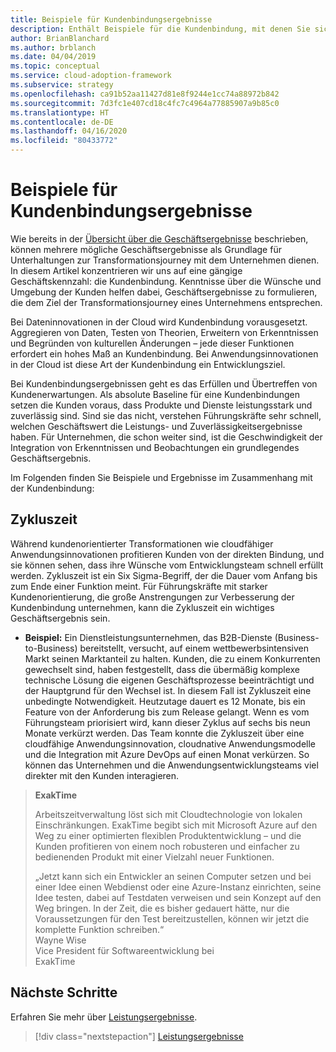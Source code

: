 ```yaml
---
title: Beispiele für Kundenbindungsergebnisse
description: Enthält Beispiele für die Kundenbindung, mit denen Sie sich damit vertraut machen können, was Kunden während der geschäftlichen Transformation benötigen und wie das entsprechende Ökosystem aussieht.
author: BrianBlanchard
ms.author: brblanch
ms.date: 04/04/2019
ms.topic: conceptual
ms.service: cloud-adoption-framework
ms.subservice: strategy
ms.openlocfilehash: ca91b52aa11427d81e8f9244e1cc74a88972b842
ms.sourcegitcommit: 7d3fc1e407cd18c4fc7c4964a77885907a9b85c0
ms.translationtype: HT
ms.contentlocale: de-DE
ms.lasthandoff: 04/16/2020
ms.locfileid: "80433772"
---
```

<!-- cSpell:ignore Exak -->

# <a name="examples-of-customer-engagement-outcomes"></a>Beispiele für Kundenbindungsergebnisse

Wie bereits in der [Übersicht über die Geschäftsergebnisse](./index.md) beschrieben, können mehrere mögliche Geschäftsergebnisse als Grundlage für Unterhaltungen zur Transformationsjourney mit dem Unternehmen dienen. In diesem Artikel konzentrieren wir uns auf eine gängige Geschäftskennzahl: die Kundenbindung. Kenntnisse über die Wünsche und Umgebung der Kunden helfen dabei, Geschäftsergebnisse zu formulieren, die dem Ziel der Transformationsjourney eines Unternehmens entsprechen.

Bei Dateninnovationen in der Cloud wird Kundenbindung vorausgesetzt. Aggregieren von Daten, Testen von Theorien, Erweitern von Erkenntnissen und Begründen von kulturellen Änderungen – jede dieser Funktionen erfordert ein hohes Maß an Kundenbindung. Bei Anwendungsinnovationen in der Cloud ist diese Art der Kundenbindung ein Entwicklungsziel.

Bei Kundenbindungsergebnissen geht es das Erfüllen und Übertreffen von Kundenerwartungen. Als absolute Baseline für eine Kundenbindungen setzen die Kunden voraus, dass Produkte und Dienste leistungsstark und zuverlässig sind. Sind sie das nicht, verstehen Führungskräfte sehr schnell, welchen Geschäftswert die Leistungs- und Zuverlässigkeitsergebnisse haben. Für Unternehmen, die schon weiter sind, ist die Geschwindigkeit der Integration von Erkenntnissen und Beobachtungen ein grundlegendes Geschäftsergebnis.

Im Folgenden finden Sie Beispiele und Ergebnisse im Zusammenhang mit der Kundenbindung:

## <a name="cycle-time"></a>Zykluszeit

Während kundenorientierter Transformationen wie cloudfähiger Anwendungsinnovationen profitieren Kunden von der direkten Bindung, und sie können sehen, dass ihre Wünsche vom Entwicklungsteam schnell erfüllt werden. Zykluszeit ist ein Six Sigma-Begriff, der die Dauer vom Anfang bis zum Ende einer Funktion meint. Für Führungskräfte mit starker Kundenorientierung, die große Anstrengungen zur Verbesserung der Kundenbindung unternehmen, kann die Zykluszeit ein wichtiges Geschäftsergebnis sein.

- **Beispiel:** Ein Dienstleistungsunternehmen, das B2B-Dienste (Business-to-Business) bereitstellt, versucht, auf einem wettbewerbsintensiven Markt seinen Marktanteil zu halten. Kunden, die zu einem Konkurrenten gewechselt sind, haben festgestellt, dass die übermäßig komplexe technische Lösung die eigenen Geschäftsprozesse beeinträchtigt und der Hauptgrund für den Wechsel ist. In diesem Fall ist Zykluszeit eine unbedingte Notwendigkeit. Heutzutage dauert es 12 Monate, bis ein Feature von der Anforderung bis zum Release gelangt. Wenn es vom Führungsteam priorisiert wird, kann dieser Zyklus auf sechs bis neun Monate verkürzt werden. Das Team konnte die Zykluszeit über eine cloudfähige Anwendungsinnovation, cloudnative Anwendungsmodelle und die Integration mit Azure DevOps auf einen Monat verkürzen. So können das Unternehmen und die Anwendungsentwicklungsteams viel direkter mit den Kunden interagieren.

> **ExakTime**
>
> Arbeitszeitverwaltung löst sich mit Cloudtechnologie von lokalen Einschränkungen. ExakTime begibt sich mit Microsoft Azure auf den Weg zu einer optimierten flexiblen Produktentwicklung – und die Kunden profitieren von einem noch robusteren und einfacher zu bedienenden Produkt mit einer Vielzahl neuer Funktionen.
>
> „Jetzt kann sich ein Entwickler an seinen Computer setzen und bei einer Idee einen Webdienst oder eine Azure-Instanz einrichten, seine Idee testen, dabei auf Testdaten verweisen und sein Konzept auf den Weg bringen. In der Zeit, die es bisher gedauert hätte, nur die Voraussetzungen für den Test bereitzustellen, können wir jetzt die komplette Funktion schreiben.“  
> Wayne Wise  
> Vice President für Softwareentwicklung bei  
> ExakTime

## <a name="next-steps"></a>Nächste Schritte

Erfahren Sie mehr über [Leistungsergebnisse](./performance-outcomes.md).

> [!div class="nextstepaction"]
> [Leistungsergebnisse](./performance-outcomes.md)
